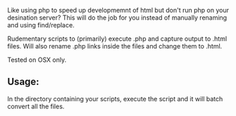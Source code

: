 Like using php to speed up developmemnt of html but don't run php on your desination server? 
This will do the job for you instead of manually renaming and using find/replace.

Rudementary scripts to (primarily) execute .php and capture output to .html files. 
Will also rename .php links inside the files and change them to .html.

Tested on OSX only.

## Usage:

In the directory containing your scripts, execute the script and it will batch convert all the files.